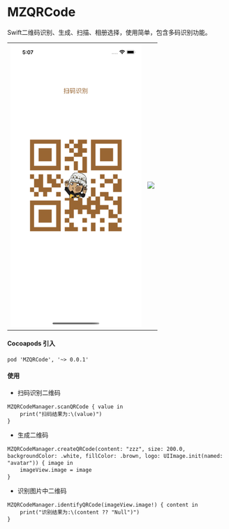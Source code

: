# MZQRCode
Swift二维码识别、生成、扫描、相册选择，使用简单，包含多码识别功能。

<table>
<tr>
<td><img src="1.png" width="300"/></td>
<td><img src="2.gif" width="300"/></td>
</tr>
</table>

#### Cocoapods 引入
```
pod 'MZQRCode', '~> 0.0.1'
```

#### 使用

- 扫码识别二维码
```
MZQRCodeManager.scanQRCode { value in
    print("扫码结果为:\(value)")
}
```

- 生成二维码
```
MZQRCodeManager.createQRCode(content: "zzz", size: 200.0, backgroundColor: .white, fillColor: .brown, logo: UIImage.init(named: "avatar")) { image in
    imageView.image = image
}
```

- 识别图片中二维码
```
MZQRCodeManager.identifyQRCode(imageView.image!) { content in
    print("识别结果为:\(content ?? "Null")")
}
```